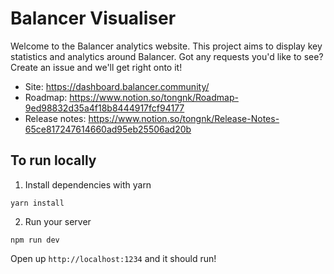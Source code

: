 # Balancer Visualiser
Welcome to the Balancer analytics website. This project aims to display key statistics and analytics around Balancer. Got any requests you'd like to see? Create an issue and we'll get right onto it!

- Site: https://dashboard.balancer.community/
- Roadmap: https://www.notion.so/tongnk/Roadmap-9ed98832d35a4f18b8444917fcf94177
- Release notes: https://www.notion.so/tongnk/Release-Notes-65ce817247614660ad95eb25506ad20b

## To run locally

1. Install dependencies with yarn

`yarn install`

2. Run your server

`npm run dev`

Open up `http://localhost:1234` and it should run!

